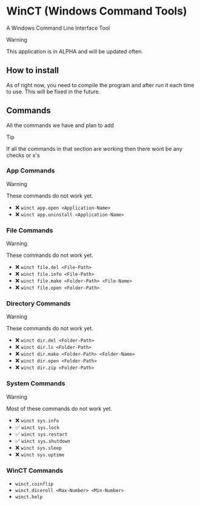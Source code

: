 # WinCT (Windows Command Tools)
A Windows Command Line Interface Tool

> [!WARNING]
> This application is in ALPHA and will be updated often.

## How to install
As of right now, you need to compile the program and after run it each time to use. This will be fixed in the future.

## Commands
All the commands we have and plan to add

>[!TIP]
> If all the commands in that section are working then there wont be any checks or x's

### App Commands
> [!WARNING]
> These commands do not work yet.
- ❌ `winct app.open <Application-Name>`
- ❌ `winct app.uninstall <Application-Name>`

### File Commands
> [!WARNING]
> These commands do not work yet.
- ❌ `winct file.del <File-Path>`
- ❌ `winct file.info <File-Path>`
- ❌ `winct file.make <Folder-Path> <File-Name>`
- ❌ `winct file.open <Folder-Path>`

### Directory Commands
> [!WARNING]
> These commands do not work yet.
- ❌ `winct dir.del <Folder-Path>`
- ❌ `winct dir.ls <Folder-Path>`
- ❌ `winct dir.make <Folder-Path> <Folder-Name>`
- ❌ `winct dir.open <Folder-Path>`
- ❌ `winct dir.zip <Folder-Path>`

### System Commands
> [!WARNING]
> Most of these commands do not work yet.
- ❌ `winct sys.info`
- ✅ `winct sys.lock`
- ✅ `winct sys.restart`
- ✅ `winct sys.shutdown`
- ❌ `winct sys.sleep`
- ❌ `winct sys.uptime`

### WinCT Commands
- `winct.coinflip`
- `winct.diceroll <Max-Number> <Min-Number>`
- `winct.help`